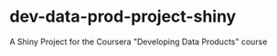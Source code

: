 dev-data-prod-project-shiny
===========================

A Shiny Project for the Coursera "Developing Data Products" course
